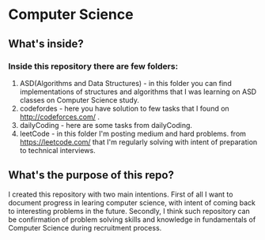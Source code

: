# Computer Science
## What's inside?
### Inside this repository there are few folders:
1. ASD(Algorithms and Data Structures) - in this folder you can find implementations of structures and algorithms that I was learning on ASD classes on Computer Science study.
2. codefordes - here you have solution to few tasks that I found on http://codeforces.com/ .
3. dailyCoding - here are some tasks from dailyCoding.
4. leetCode - in this folder I'm posting medium and hard problems. from https://leetcode.com/ that I'm regularly solving with intent of preparation to technical interviews. 

## What's the purpose of this repo?
I created this repository with two main intentions. First of all I want to document progress in learing computer science, with intent of coming back to interesting problems in the future. Secondly, I think such repository can be confirmation of problem solving skills and knowledge in fundamentals of Computer Science during recruitment process.
